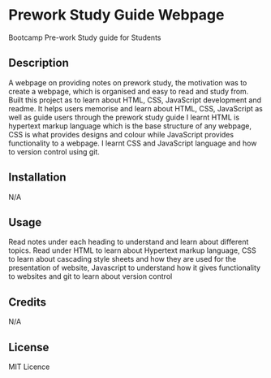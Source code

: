 # Prework Study Guide Webpage
Bootcamp Pre-work Study guide for Students

## Description
A webpage on providing notes on prework study, the motivation was to create a webpage, which is organised and easy to read and study from.
Built this project as to learn about HTML, CSS, JavaScript development and readme.
It helps users memorise and learn about HTML, CSS, JavaScript as well as guide users through the prework study guide
I learnt HTML is hypertext markup language which is the base structure of any webpage, CSS is what provides designs and colour while JavaScript provides functionality to a webpage. I learnt CSS and JavaScript language and how to version control using git.


## Installation

N/A

## Usage

Read notes under each heading to understand and learn about different topics. 
Read under HTML to learn about Hypertext markup language, CSS to learn about cascading style sheets and how they are used for the presentation of website, Javascript to understand how it gives functionality to websites and git to learn about version control


## Credits

N/A

## License

MIT Licence 

